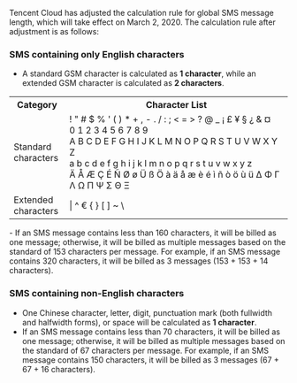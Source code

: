 Tencent Cloud has adjusted the calculation rule for global SMS message length, which will take effect on March 2, 2020. The calculation rule after adjustment is as follows:

### SMS containing only English characters

 - A standard GSM character is calculated as **1 character**, while an extended GSM character is calculated as **2 characters**.
  <table>
     <tr>
         <th width="20%">Category</th>  
         <th nowrap="nowrap">Character List</th>  
     </tr>
	 <tr>      
         <td>Standard characters</td>   
	     <td>! " # $ % ' ( ) * + , - . / : ; < = > ? @ _ ¡ £ ¥ § ¿ & ¤<br>
0 1 2 3 4 5 6 7 8 9<br>
A B C D E F G H I J K L M N O P Q R S T U V W X Y Z<br>
a b c d e f g h i j k l m n o p q r s t u v w x y z<br>
Ä Å Æ Ç É Ñ Ø ø Ü ß Ö à ä å æ è é ì ñ ò ö ù ü Δ Φ Γ Λ Ω Π Ψ Σ Θ Ξ</td>     
     </tr> 
	 <tr> 
	     <td>Extended characters</td>   
	     <td>| ^ € { } [ ] ~ \</td>
     </tr> 
</table>
 - If an SMS message contains less than 160 characters, it will be billed as one message; otherwise, it will be billed as multiple messages based on the standard of 153 characters per message.
  For example, if an SMS message contains 320 characters, it will be billed as 3 messages (153 + 153 + 14 characters).

### SMS containing non-English characters
- One Chinese character, letter, digit, punctuation mark (both fullwidth and halfwidth forms), or space will be calculated as **1 character**.
- If an SMS message contains less than 70 characters, it will be billed as one message; otherwise, it will be billed as multiple messages based on the standard of 67 characters per message.
 For example, if an SMS message contains 150 characters, it will be billed as 3 messages (67 + 67 + 16 characters).
